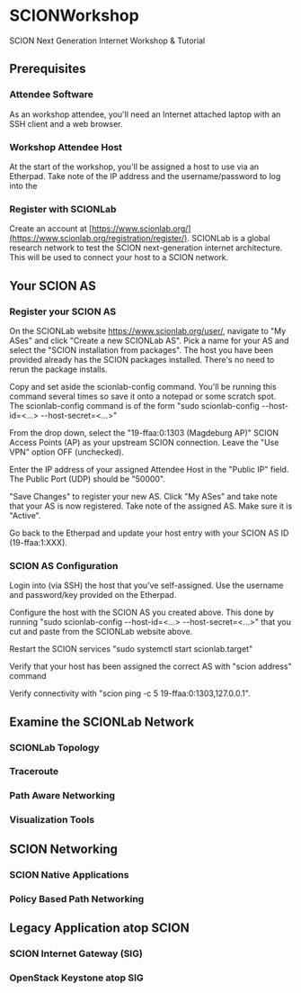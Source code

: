 # SCIONWorkshop
SCION Next Generation Internet Workshop &amp; Tutorial

## Prerequisites

### Attendee Software

As an workshop attendee, you'll need an Internet attached laptop with an SSH client and a web browser.

### Workshop Attendee Host

At the start of the workshop, you'll be assigned a host to use via an Etherpad. Take note of the IP address and the username/password to log into the 

### Register with SCIONLab

Create an account at [https://www.scionlab.org/](https://www.scionlab.org/registration/register/). SCIONLab is a global research network to test the SCION next-generation internet architecture. This will be used to connect your host to a SCION network.

## Your SCION AS

### Register your SCION AS

On the SCIONLab website https://www.scionlab.org/user/, navigate to "My ASes" and click "Create a new SCIONLab AS". Pick a name for your AS and select the "SCION installation from packages". The host you have been provided already has the SCION packages installed. There's no need to rerun the package installs.

Copy and set aside the scionlab-config command. You'll be running this command several times so save it onto a notepad or some scratch spot. The scionlab-config command is of the form "sudo scionlab-config --host-id=<...> --host-secret=<...>"

From the drop down, select the "19-ffaa:0:1303 (Magdeburg AP)" SCION Access Points (AP) as your upstream SCION connection. Leave the "Use VPN" option OFF (unchecked).

Enter the IP address of your assigned Attendee Host in the "Public IP" field. The Public Port (UDP) should be "50000".

"Save Changes" to register your new AS. Click "My ASes" and take note that your AS is now registered. Take note of the assigned AS. Make sure it is "Active".

Go back to the Etherpad and update your host entry with your SCION AS ID (19-ffaa:1:XXX).

### SCION AS Configuration

Login into (via SSH) the host that you've self-assigned. Use the username and password/key provided on the Etherpad.

Configure the host with the SCION AS you created above. This done by running "sudo scionlab-config --host-id=<...> --host-secret=<...>" that you cut and paste from the SCIONLab website above.

Restart the SCION services "sudo systemctl start scionlab.target"

Verify that your host has been assigned the correct AS with "scion address" command

Verify connectivity with "scion ping -c 5 19-ffaa:0:1303,127.0.0.1".

## Examine the SCIONLab Network

### SCIONLab Topology

### Traceroute

### Path Aware Networking

### Visualization Tools


## SCION Networking

### SCION Native Applications

### Policy Based Path Networking  

## Legacy Application atop SCION

### SCION Internet Gateway (SIG)

### OpenStack Keystone atop SIG
 

